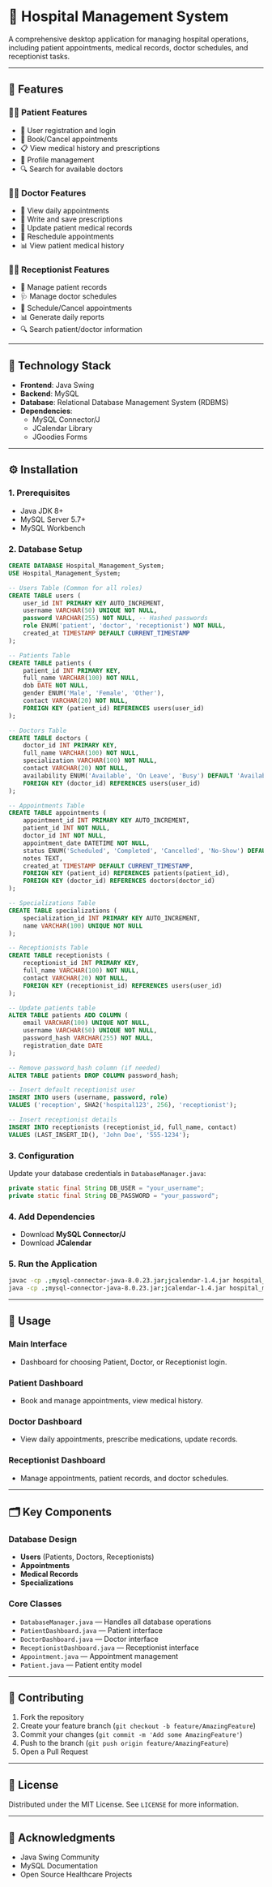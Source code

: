# 🏥 Hospital Management System

A comprehensive desktop application for managing hospital operations, including patient appointments, medical records, doctor schedules, and receptionist tasks.

---

## 🚀 Features

### 👨‍⚕️ Patient Features
- 🏥 User registration and login
- 📅 Book/Cancel appointments
- 📋 View medical history and prescriptions
- 👤 Profile management
- 🔍 Search for available doctors

### 👨‍⚕️ Doctor Features
- 📅 View daily appointments
- 💊 Write and save prescriptions
- 📝 Update patient medical records
- 🔄 Reschedule appointments
- 📊 View patient medical history

### 👩‍💼 Receptionist Features
- 👥 Manage patient records
- 🩺 Manage doctor schedules
- 📆 Schedule/Cancel appointments
- 📊 Generate daily reports
- 🔍 Search patient/doctor information

---

## 🧰 Technology Stack

- **Frontend**: Java Swing
- **Backend**: MySQL
- **Database**: Relational Database Management System (RDBMS)
- **Dependencies**:
  - MySQL Connector/J
  - JCalendar Library
  - JGoodies Forms

---

## ⚙️ Installation

### 1. Prerequisites
- Java JDK 8+
- MySQL Server 5.7+
- MySQL Workbench

### 2. Database Setup
```sql
CREATE DATABASE Hospital_Management_System;
USE Hospital_Management_System;

-- Users Table (Common for all roles)
CREATE TABLE users (
    user_id INT PRIMARY KEY AUTO_INCREMENT,
    username VARCHAR(50) UNIQUE NOT NULL,
    password VARCHAR(255) NOT NULL, -- Hashed passwords
    role ENUM('patient', 'doctor', 'receptionist') NOT NULL,
    created_at TIMESTAMP DEFAULT CURRENT_TIMESTAMP
);

-- Patients Table
CREATE TABLE patients (
    patient_id INT PRIMARY KEY,
    full_name VARCHAR(100) NOT NULL,
    dob DATE NOT NULL,
    gender ENUM('Male', 'Female', 'Other'),
    contact VARCHAR(20) NOT NULL,
    FOREIGN KEY (patient_id) REFERENCES users(user_id)
);

-- Doctors Table
CREATE TABLE doctors (
    doctor_id INT PRIMARY KEY,
    full_name VARCHAR(100) NOT NULL,
    specialization VARCHAR(100) NOT NULL,
    contact VARCHAR(20) NOT NULL,
    availability ENUM('Available', 'On Leave', 'Busy') DEFAULT 'Available',
    FOREIGN KEY (doctor_id) REFERENCES users(user_id)
);

-- Appointments Table
CREATE TABLE appointments (
    appointment_id INT PRIMARY KEY AUTO_INCREMENT,
    patient_id INT NOT NULL,
    doctor_id INT NOT NULL,
    appointment_date DATETIME NOT NULL,
    status ENUM('Scheduled', 'Completed', 'Cancelled', 'No-Show') DEFAULT 'Scheduled',
    notes TEXT,
    created_at TIMESTAMP DEFAULT CURRENT_TIMESTAMP,
    FOREIGN KEY (patient_id) REFERENCES patients(patient_id),
    FOREIGN KEY (doctor_id) REFERENCES doctors(doctor_id)
);

-- Specializations Table
CREATE TABLE specializations (
    specialization_id INT PRIMARY KEY AUTO_INCREMENT,
    name VARCHAR(100) UNIQUE NOT NULL
);

-- Receptionists Table
CREATE TABLE receptionists (
    receptionist_id INT PRIMARY KEY,
    full_name VARCHAR(100) NOT NULL,
    contact VARCHAR(20) NOT NULL,
    FOREIGN KEY (receptionist_id) REFERENCES users(user_id)
);

-- Update patients table
ALTER TABLE patients ADD COLUMN (
    email VARCHAR(100) UNIQUE NOT NULL,
    username VARCHAR(50) UNIQUE NOT NULL,
    password_hash VARCHAR(255) NOT NULL,
    registration_date DATE
);

-- Remove password_hash column (if needed)
ALTER TABLE patients DROP COLUMN password_hash;

-- Insert default receptionist user
INSERT INTO users (username, password, role)
VALUES ('reception', SHA2('hospital123', 256), 'receptionist');

-- Insert receptionist details
INSERT INTO receptionists (receptionist_id, full_name, contact)
VALUES (LAST_INSERT_ID(), 'John Doe', '555-1234');
```

### 3. Configuration
Update your database credentials in `DatabaseManager.java`:
```java
private static final String DB_USER = "your_username";
private static final String DB_PASSWORD = "your_password";
```

### 4. Add Dependencies
- Download **MySQL Connector/J**
- Download **JCalendar**

### 5. Run the Application
```bash
javac -cp .;mysql-connector-java-8.0.23.jar;jcalendar-1.4.jar hospital_management/*.java
java -cp .;mysql-connector-java-8.0.23.jar;jcalendar-1.4.jar hospital_management.ChooseUser
```

---

## 📸 Usage

### Main Interface
- Dashboard for choosing Patient, Doctor, or Receptionist login.

### Patient Dashboard
- Book and manage appointments, view medical history.

### Doctor Dashboard
- View daily appointments, prescribe medications, update records.

### Receptionist Dashboard
- Manage appointments, patient records, and doctor schedules.

---

## 🗂️ Key Components

### Database Design
- **Users** (Patients, Doctors, Receptionists)
- **Appointments**
- **Medical Records**
- **Specializations**

### Core Classes
- `DatabaseManager.java` — Handles all database operations
- `PatientDashboard.java` — Patient interface
- `DoctorDashboard.java` — Doctor interface
- `ReceptionistDashboard.java` — Receptionist interface
- `Appointment.java` — Appointment management
- `Patient.java` — Patient entity model

---

## 🤝 Contributing

1. Fork the repository
2. Create your feature branch (`git checkout -b feature/AmazingFeature`)
3. Commit your changes (`git commit -m 'Add some AmazingFeature'`)
4. Push to the branch (`git push origin feature/AmazingFeature`)
5. Open a Pull Request

---

## 📄 License

Distributed under the MIT License. See `LICENSE` for more information.

---

## 🙏 Acknowledgments

- Java Swing Community
- MySQL Documentation
- Open Source Healthcare Projects
